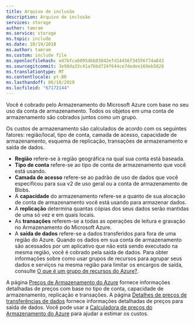 ```yaml
---
title: Arquivo de inclusão
description: Arquivo de inclusão
services: storage
author: tamram
ms.service: storage
ms.topic: include
ms.date: 10/19/2018
ms.author: tamram
ms.custom: include file
ms.openlocfilehash: ed7bfca6095dbb03042efd14456f34556f74a843
ms.sourcegitcommit: 3e98da33c41a7bbd724f644ce7dedee169eb5028
ms.translationtype: MT
ms.contentlocale: pt-BR
ms.lasthandoff: 06/18/2019
ms.locfileid: "67172144"
---
```

Você é cobrado pelo Armazenamento do Microsoft Azure com base no seu uso da conta de armazenamento. Todos os objetos em uma conta de armazenamento são cobrados juntos como um grupo. 

Os custos de armazenamento são calculados de acordo com os seguintes fatores: região/local, tipo de conta, camada de acesso, capacidade de armazenamento, esquema de replicação, transações de armazenamento e saída de dados.

* **Região** refere-se à região geográfica na qual sua conta está baseada.
* **Tipo de conta** refere-se ao tipo de conta de armazenamento que você está usando. 
* **Camada de acesso** refere-se ao padrão de uso de dados que você especificou para sua v2 de uso geral ou a conta de armazenamento de Blobs.
* A **capacidade** do armazenamento refere-se a quanto de sua alocação de conta de armazenamento você está usando para armazenar dados.
* A **replicação** determina quantas cópias dos seus dados serão mantidas de uma só vez e em quais locais.
* As **transações** referem-se a todas as operações de leitura e gravação no Armazenamento do Microsoft Azure.
* A **saída de dados** refere-se a dados transferidos para fora de uma região do Azure. Quando os dados em sua conta de armazenamento são acessados por um aplicativo que não está sendo executado na mesma região, você é cobrado pela saída de dados. Para obter informações sobre como usar grupos de recursos para agrupar seus dados e serviços na mesma região para limitar os encargos de saída, consulte [O que é um grupo de recursos do Azure?](https://docs.microsoft.com/azure/architecture/cloud-adoption/governance/resource-consistency/azure-resource-access#what-is-an-azure-resource-group). 

A página [Preços de Armazenamento do Azure](https://azure.microsoft.com/pricing/details/storage/) fornece informações detalhadas de preços com base no tipo de conta, capacidade de armazenamento, replicação e transações. A página [Detalhes de preços de transferências de dados](https://azure.microsoft.com/pricing/details/data-transfers/) fornece informações detalhadas de preços para saída de dados. Você pode usar a [Calculadora de preços do Armazenamento do Azure](https://azure.microsoft.com/pricing/calculator/?scenario=data-management) para ajudar a estimar os custos.

